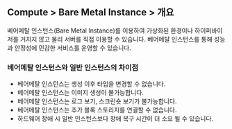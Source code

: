 ## Compute > Bare Metal Instance > 개요

베어메탈 인스턴스(Bare Metal Instance)를 이용하여 가상화된 환경이나 하이퍼바이저를 거치지 않고 물리 서버를 직접 이용할 수 있습니다.
베어메탈 인스턴스를 통해 성능과 안정성에 민감한 서비스를 운영할 수 있습니다.

### 베어메탈 인스턴스와 일반 인스턴스의 차이점

* 베어메탈 인스턴스는 생성 이후 타입을 변경할 수 없습니다.
* 베어메탈 인스턴스는 이미지 생성이 불가능합니다.
* 베어메탈 인스턴스는 로그 보기, 스크린숏 보기가 불가능합니다.
* 베어메탈 인스턴스는 추가 블록 스토리지를 연결할 수 없습니다.
* 하드웨어 장애 시 일반 인스턴스보다 장애 복구 시간이 더 소요 될 수 있습니다.